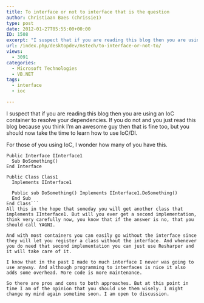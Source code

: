 ```yaml
---
title: To interface or not to interface that is the question
author: Christiaan Baes (chrissie1)
type: post
date: 2012-01-27T05:55:00+00:00
ID: 1508
excerpt: "I suspect that if you are reading this blog then you are using an IoC container to resolve your dependencies. If you do not and you just read this blog because you think I'm an awesome guy then that is fine too, but you should now take the time to learn how to use IoC/DI."
url: /index.php/desktopdev/mstech/to-interface-or-not-to/
views:
  - 3091
categories:
  - Microsoft Technologies
  - VB.NET
tags:
  - interface
  - ioc

---
```

I suspect that if you are reading this blog then you are using an IoC container to resolve your dependencies. If you do not and you just read this blog because you think I&#8217;m an awesome guy then that is fine too, but you should now take the time to learn how to use IoC/DI.

For those of you using IoC, I wonder how many of you have this.

```vbnet
Public Interface IInterface1
  Sub DoSomething()
End Interface

Public Class Class1
  Implements IInterface1

  Public sub DoSomething() Implements IInterface1.DoSomething()
  End Sub
End Class```
All this in the hope that someday you will get another class that implements IInterface1. But will you ever get a second implementation, think very carefully now, you know that if the answer is no, that you should call YAGNI. 

And with most containers you can easily go without the interface since they will let you register a class without the interface. And whenever you do need that second implementation you can just use Resharper and it will take care of it.

I know that in the past I made to much interface I never was going to use anyway. And although programming to interfaces is nice it also adds some overhead. More code is more maintenance.

So there are pros and cons to both approaches. But at this point in time I am of the opinion that you should use them wisely. I might change my mind again sometime soon. I am open to discussion.